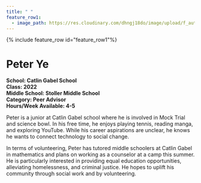 ```yaml
---
title: " "
feature_row1:
  - image_path: https://res.cloudinary.com/dhngj18do/image/upload/f_auto,q_auto/v1/images/activities/pa_peter_ye
---
```


{% include feature_row id="feature_row1"%}

# Peter Ye

**School: Catlin Gabel School**  
**Class: 2022**  
**Middle School: Stoller Middle School**  
**Category: Peer Advisor**  
**Hours/Week Available: 4-5**  

Peter is a junior at Catlin Gabel school where he is involved in Mock Trial and science bowl. In his free time, he enjoys playing tennis, reading manga, and exploring YouTube. While his career aspirations are unclear, he knows he wants to connect technology to social change.

In terms of volunteering, Peter has tutored middle schoolers at Catlin Gabel in mathematics and plans on working as a counselor at a camp this summer. He is particularly interested in providing equal education opportunities, alleviating homelessness, and criminal justice. He hopes to uplift his community through social work and by volunteering.
